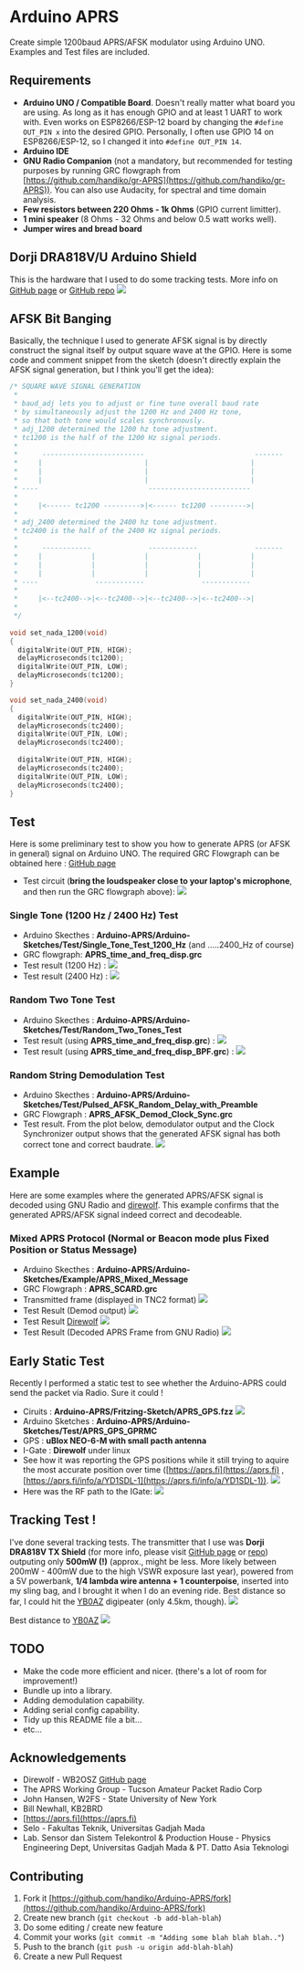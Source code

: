 # Arduino APRS
Create simple 1200baud APRS/AFSK modulator using Arduino UNO.
Examples and Test files are included.

## Requirements
* **Arduino UNO / Compatible Board**. Doesn't really matter what board you are using. As long as it has enough GPIO and at least 1 UART to work with. Even works on ESP8266/ESP-12 board by changing the `#define OUT_PIN x` into the desired GPIO. Personally, I often use GPIO 14 on ESP8266/ESP-12, so I changed it into `#define OUT_PIN 14`.
* **Arduino IDE**
* **GNU Radio Companion** (not a mandatory, but recommended for testing purposes by running GRC flowgraph from [https://github.com/handiko/gr-APRS](https://github.com/handiko/gr-APRS)). You can also use Audacity, for spectral and time domain analysis.
* **Few resistors between 220 Ohms - 1k Ohms** (GPIO current limitter).
* **1 mini speaker** (8 Ohms - 32 Ohms and below 0.5 watt works well).
* **Jumper wires and bread board**

## Dorji DRA818V/U Arduino Shield
This is the hardware that I used to do some tracking tests. More info on [GitHub page](https://handiko.github.io/Dorji-TX-Shield/) or [GitHub repo](https://github.com/handiko/Dorji-TX-Shield)
![](./dorji_2.jpg)

## AFSK Bit Banging
Basically, the technique I used to generate AFSK signal is by directly construct the signal itself by output square wave at the GPIO. Here is some code and comment snippet from the sketch (doesn't directly explain the AFSK signal generation, but I think you'll get the idea):
```c
/* SQUARE WAVE SIGNAL GENERATION
 * 
 * baud_adj lets you to adjust or fine tune overall baud rate
 * by simultaneously adjust the 1200 Hz and 2400 Hz tone,
 * so that both tone would scales synchronously.
 * adj_1200 determined the 1200 hz tone adjustment.
 * tc1200 is the half of the 1200 Hz signal periods.
 * 
 *      -------------------------                           -------
 *     |                         |                         |
 *     |                         |                         |
 *     |                         |                         |
 * ----                           -------------------------
 * 
 *     |<------ tc1200 --------->|<------ tc1200 --------->|
 *     
 * adj_2400 determined the 2400 hz tone adjustment.
 * tc2400 is the half of the 2400 Hz signal periods.
 * 
 *      ------------              ------------              -------
 *     |            |            |            |            |
 *     |            |            |            |            |            
 *     |            |            |            |            |
 * ----              ------------              ------------
 * 
 *     |<--tc2400-->|<--tc2400-->|<--tc2400-->|<--tc2400-->|
 *     
 */
 
void set_nada_1200(void)
{
  digitalWrite(OUT_PIN, HIGH);
  delayMicroseconds(tc1200);
  digitalWrite(OUT_PIN, LOW);
  delayMicroseconds(tc1200);
}

void set_nada_2400(void)
{
  digitalWrite(OUT_PIN, HIGH);
  delayMicroseconds(tc2400);
  digitalWrite(OUT_PIN, LOW);
  delayMicroseconds(tc2400);
  
  digitalWrite(OUT_PIN, HIGH);
  delayMicroseconds(tc2400);
  digitalWrite(OUT_PIN, LOW);
  delayMicroseconds(tc2400);
}

```
 
## Test
Here is some preliminary test to show you how to generate APRS (or AFSK in general) signal on Arduino UNO.
The required GRC Flowgraph can be obtained here : [GitHub page](https://github.com/handiko/gr-APRS)
* Test circuit (**bring the loudspeaker close to your laptop's microphone**, and then run the GRC flowgraph above):
![](./AFSK_Test_Circuit.png)

### Single Tone (1200 Hz / 2400 Hz) Test
* Arduino Skecthes : **Arduino-APRS/Arduino-Sketches/Test/Single_Tone_Test_1200_Hz** (and .....2400_Hz of course)
* GRC flowgraph: **APRS_time_and_freq_disp.grc**
* Test result (1200 Hz) :
![](./single_tone_1200_test.png)
* Test result (2400 Hz) :
![](./single_tone_2400_test.png)

### Random Two Tone Test
* Arduino Skecthes : **Arduino-APRS/Arduino-Sketches/Test/Random_Two_Tones_Test**
* Test result (using **APRS_time_and_freq_disp.grc**) :
![](./two_tone_test.png)
* Test result (using **APRS_time_and_freq_disp_BPF.grc**) :
![](./two_tone_test_bpf.png)

### Random String Demodulation Test
* Arduino Skecthes : **Arduino-APRS/Arduino-Sketches/Test/Pulsed_AFSK_Random_Delay_with_Preamble**
* GRC Flowgraph : **APRS_AFSK_Demod_Clock_Sync.grc**
* Test result. From the plot below, demodulator output and the Clock Synchronizer output shows that the generated AFSK signal has both correct tone and correct baudrate.
![](./random_string_demod.png)

## Example
Here are some examples where the generated APRS/AFSK signal is decoded using GNU Radio and [direwolf](https://github.com/wb2osz/direwolf). This example confirms that the generated APRS/AFSK signal indeed correct and decodeable.

### Mixed APRS Protocol (Normal or Beacon mode plus Fixed Position or Status Message)
* Arduino Skecthes : **Arduino-APRS/Arduino-Sketches/Example/APRS_Mixed_Message**
* GRC Flowgraph : **APRS_SCARD.grc**
* Transmitted frame (displayed in TNC2 format)
![](./aprs_serial_monitor_debug.png)
* Test Result (Demod output)
![](./aprs_demod_output.png)
* Test Result [Direwolf](https://github.com/wb2osz/direwolf)
![](./aprs_direwolf_decode.png)
* Test Result (Decoded APRS Frame from GNU Radio)
![](./telnet_aprs_decode_output.png)

## Early Static Test
Recently I performed a static test to see whether the Arduino-APRS could send the packet via Radio. Sure it could !
* Ciruits : **Arduino-APRS/Fritzing-Sketch/APRS_GPS.fzz**
![](./fritzing_APRS_GPS.png)
* Arduino Sketches : **Arduino-APRS/Arduino-Sketches/Test/APRS_GPS_GPRMC**
* GPS : **uBlox NEO-6-M with small pacth antenna**
* I-Gate : **Direwolf** under linux
* See how it was reporting the GPS positions while it still trying to aquire the most accurate position over time ([https://aprs.fi](https://aprs.fi) , [https://aprs.fi/info/a/YD1SDL-1](https://aprs.fi/info/a/YD1SDL-1)).
![](./static_test_zoom.png)
* Here was the RF path to the IGate:
![](./RF_path.png)

## Tracking Test !
I've done several tracking tests. The transmitter that I use was **Dorji DRA818V TX Shield** (for more info, please visit [GitHub page](https://handiko.github.io/Dorji-TX-Shield/) or [repo](https://github.com/handiko/Dorji-TX-Shield)) outputing only **500mW (!)** (approx., might be less. More likely between 200mW - 400mW due to the high VSWR exposure last year), powered from a 5V powerbank, **1/4 lambda wire antenna + 1 counterpoise**, inserted into my sling bag, and I brought it when I do an evening ride. Best distance so far, I could hit the [YB0AZ](https://aprs.fi/info/a/YB0AZ) digipeater (only 4.5km, though).
![](./tracking_test.png)

Best distance to [YB0AZ](https://aprs.fi/info/a/YB0AZ)
![](./best_dx.png)

## TODO
* Make the code more efficient and nicer. (there's a lot of room for improvement!)
* Bundle up into a library.
* Adding demodulation capability.
* Adding serial config capability.
* Tidy up this README file a bit...
* etc...

## Acknowledgements
* Direwolf - WB2OSZ [GitHub page](https://github.com/wb2osz/direwolf)
* The APRS Working Group - Tucson Amateur Packet Radio Corp
* John Hansen, W2FS - State University of New York
* Bill Newhall, KB2BRD
* [https://aprs.fi](https://aprs.fi)
* Selo - Fakultas Teknik, Universitas Gadjah Mada
* Lab. Sensor dan Sistem Telekontrol & Production House - Physics Engineering Dept, Universitas Gadjah Mada
& PT. Datto Asia Teknologi

## Contributing
1. Fork it [https://github.com/handiko/Arduino-APRS/fork](https://github.com/handiko/Arduino-APRS/fork)
2. Create new branch (`git checkout -b add-blah-blah`)
3. Do some editing / create new feature
4. Commit your works (`git commit -m "Adding some blah blah blah.."`)
5. Push to the branch (`git push -u origin add-blah-blah`)
6. Create a new Pull Request
